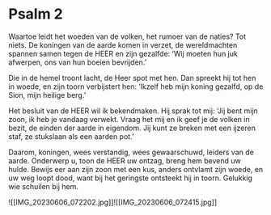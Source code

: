 # Psalm 2
Waartoe leidt het woeden van de volken,
het rumoer van de naties? Tot niets.
De koningen van de aarde komen in verzet,
de wereldmachten spannen samen
tegen de HEER en zijn gezalfde:
‘Wij moeten hun juk afwerpen,
ons van hun boeien bevrijden.’

Die in de hemel troont lacht,
de Heer spot met hen.
Dan spreekt hij tot hen in woede,
en zijn toorn verbijstert hen:
‘Ikzelf heb mijn koning gezalfd,
op de Sion, mijn heilige berg.’ 

Het besluit van de HEER wil ik bekendmaken.
Hij sprak tot mij:
‘Jij bent mijn zoon,
ik heb je vandaag verwekt.
Vraag het mij
en ik geef je de volken in bezit,
de einden der aarde in eigendom.
Jij kunt ze breken met een ijzeren staf,
ze stukslaan als een aarden pot.’

Daarom, koningen, wees verstandig,
wees gewaarschuwd, leiders van de aarde.
Onderwerp u, toon de HEER uw ontzag,
breng hem bevend uw hulde.
Bewijs eer aan zijn zoon met een kus,
anders ontvlamt zijn woede, en uw weg loopt dood,
want bij het geringste ontsteekt hij in toorn.
Gelukkig wie schuilen bij hem. 

![[IMG_20230606_072202.jpg]]![[IMG_20230606_072415.jpg]]